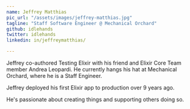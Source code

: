 ```yaml
---
name: Jeffrey Matthias
pic_url: "/assets/images/jeffrey-matthias.jpg"
tagline: "Staff Software Engineer @ Mechanical Orchard"
github: idlehands
twitter: idlehands
linkedin: in/jeffreymatthias/

---
```

Jeffrey co-authored Testing Elixir with his friend and Elixir Core Team member Andrea Leopardi. He currently hangs his hat at Mechanical Orchard, where he is a Staff Engineer. 

Jeffrey deployed his first Elixir app to production over 9 years ago.

He's passionate about creating things and supporting others doing so.